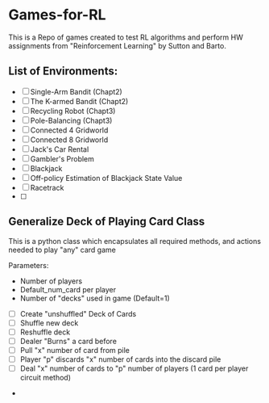 # Games-for-RL

This is a Repo of games created to test RL algorithms and perform HW assignments from "Reinforcement Learning" by Sutton and Barto. 

## List of Environments:
- [ ] Single-Arm Bandit (Chapt2)
- [ ] The K-armed Bandit (Chapt2)
- [ ] Recycling Robot (Chapt3)
- [ ] Pole-Balancing (Chapt3)
- [ ] Connected 4 Gridworld 
- [ ] Connected 8 Gridworld
- [ ] Jack's Car Rental
- [ ] Gambler's Problem
- [ ] Blackjack
- [ ] Off-policy Estimation of Blackjack State Value
- [ ] Racetrack 
- [ ] 

## Generalize Deck of Playing Card Class

This is a python class which encapsulates all required methods, and actions needed to play "any" card game

Parameters: 
* Number of players 
* Default_num_card per player
* Number of "decks" used in game (Default=1) 


- [ ] Create "unshuffled" Deck of Cards 
- [ ] Shuffle new deck 
- [ ] Reshuffle deck
- [ ] Dealer "Burns" a card before 
- [ ] Pull "x" number of card from pile
- [ ] Player "p" discards "x" number of cards into the discard pile  
- [ ] Deal "x" number of cards to "p" number of players (1 card per player circuit method)
- 
